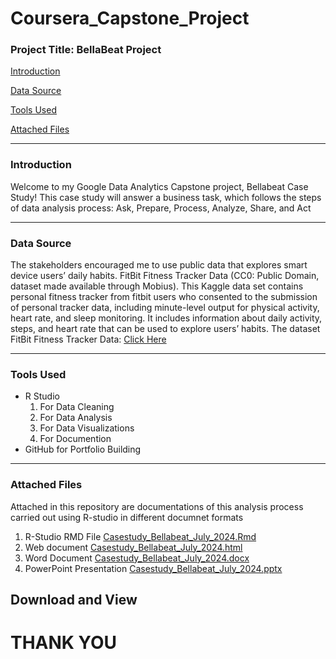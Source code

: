 # Coursera_Capstone_Project

### Project Title: BellaBeat Project 
[Introduction](#introduction) 

[Data Source](#data-source) 

[Tools Used](#tools-used) 

[Attached Files](attached-files)

---
### Introduction
Welcome to my Google Data Analytics Capstone project, Bellabeat Case Study! This case study will answer a business task, which follows the steps of data analysis process: Ask, Prepare, Process, Analyze, Share, and Act

---
### Data Source
The stakeholders encouraged me to use public data that explores smart device users’ daily habits. FitBit Fitness Tracker Data (CC0: Public Domain, dataset made available through Mobius). This Kaggle data set contains personal fitness tracker from fitbit users who consented to the submission of personal tracker data, including minute-level output for physical activity, heart rate, and sleep monitoring. It includes information about daily activity, steps, and heart rate that can be used to explore users’ habits. The dataset
FitBit Fitness Tracker Data: [Click Here](https://www.kaggle.com/datasets/arashnic/fitbit)

---
### Tools Used
- R Studio
  1. For Data Cleaning
  2. For Data Analysis
  3. For Data Visualizations
  4. For Documention
- GitHub for Portfolio Building

---
### Attached Files
Attached in this repository are documentations of this analysis process carried out using R-studio in different documnet formats
1. R-Studio RMD File [Casestudy_Bellabeat_July_2024.Rmd](Casestudy_Bellabeat_July_2024.Rmd)
2. Web document [Casestudy_Bellabeat_July_2024.html](Casestudy_Bellabeat_July_2024.html)
3. Word Document [Casestudy_Bellabeat_July_2024.docx](Casestudy_Bellabeat_July_2024.docx)
4. PowerPoint Presentation [Casestudy_Bellabeat_July_2024.pptx](Casestudy_Bellabeat_July_2024.pptx)

Download and View
---
# THANK YOU

